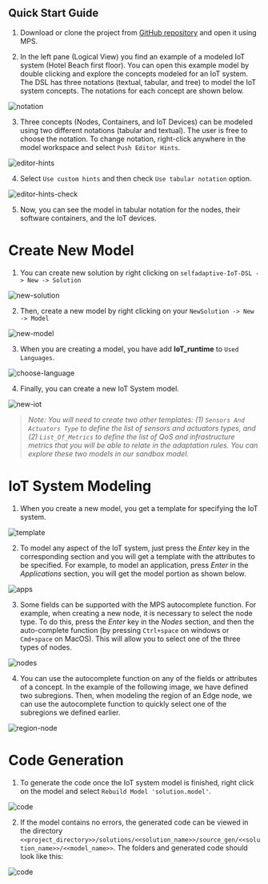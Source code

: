 ## Quick Start Guide

1.	Download or clone the project from [GitHub repository](https://github.com/SOM-Research/selfadaptive-IoT-DSL.git) and open it using MPS.

2.	In the left pane (Logical View) you find an example of a modeled IoT system (Hotel Beach first floor). You can open this example model by double clicking and explore the concepts modeled for an IoT system. The DSL has three notations (textual, tabular, and tree) to model the IoT system concepts. The notations for each concept are shown below.

![notation](img/notation.PNG)

3.	Three concepts (Nodes, Containers, and IoT Devices) can be modeled using two different notations (tabular and textual). The user is free to choose the notation. To change notation, right-click anywhere in the model workspace and select `Push Editor Hints`.

![editor-hints](img/editor-hints-1.PNG)

4. Select `Use custom hints` and then check `Use tabular notation` option.

![editor-hints-check](img/editor-hints-2.PNG)

5. Now, you can see the model in tabular notation for the nodes, their software containers, and the IoT devices.


# Create New Model

1. You can create new solution by right clicking on `selfadaptive-IoT-DSL -> New -> Solution`

![new-solution](img/new-solution.PNG)

2. Then, create a new model by right clicking on your `NewSolution -> New -> Model`

![new-model](img/new-model.PNG)

3. When you are creating a model, you have add **IoT_runtime** to `Used Languages`.

![choose-language](img/choose-language.PNG)

4. Finally, you can create a new IoT System model.

![new-iot](img/new-iot.PNG)

> _Note: You will need to create two other templates: (1) `Sensors And Actuators Type` to define the list of sensors and actuators types, and (2) `List_Of_Metrics` to define the list of QoS and infrastructure metrics that you will be able to relate in the adaptation rules. You can explore these two models in our sandbox model._


# IoT System Modeling

1. When you create a new model, you get a template for specifying the IoT system.

![template](img/template.PNG)

2. To model any aspect of the IoT system, just press the *Enter* key in the corresponding section and you will get a template with the attributes to be specified. For example, to model an application, press *Enter* in the *Applications* section, you will get the model portion as shown below.

![apps](img/applications.PNG)

3. Some fields can be supported with the MPS autocomplete function. For example, when creating a new node, it is necessary to select the node type. To do this, press the *Enter* key in the *Nodes* section, and then the auto-complete function (by pressing `Ctrl+space` on windows or `Cmd+space` on MacOS). This will allow you to select one of the three types of nodes.

![nodes](img/nodes.PNG)

4. You can use the autocomplete function on any of the fields or attributes of a concept. In the example of the following image, we have defined two subregions. Then, when modeling the region of an Edge node, we can use the autocomplete function to quickly select one of the subregions we defined earlier.

![region-node](img/region-node.PNG)


# Code Generation

1. To generate the code once the IoT system model is finished, right click on the model and select `Rebuild Model 'solution.model'`.

![code](img/rebuild-model.png)

2. If the model contains no errors, the generated code can be viewed in the directory `<<project_directory>>/solutions/<<solution_name>>/source_gen/<<solution_name>>/<<model_name>>`. The folders and generated code should look like this:

![code](img/start-script.png)